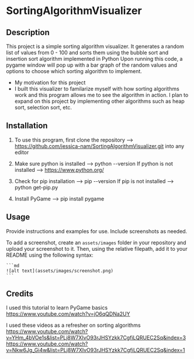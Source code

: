 # SortingAlgorithmVisualizer

## Description

This project is a simple sorting algorithm visualizer. It generates a random list of values from 0 - 100 and sorts them using the bubble sort and insertion sort algorithm implemented in Python
Upon running this code, a pygame window will pop up with a bar graph of the random values and options to choose which sorting algorithm to implement.

- My motivation for this project
- I built this visualizer to familarize myself with how sorting algorithms work and this program allows me to see the algorithm in action. I plan to expand on this project by implementing other algorithms such as heap sort, selection sort, etc.

## Installation

1. To use this program, first clone the repository --> https://github.com/jessica-nam/SortingAlgorithmVisualizer.git into any editor

2. Make sure python is installed --> python --version
    If python is not installed --> https://www.python.org/
    
3. Check for pip installation --> pip --version
    If pip is not installed --> python get-pip.py
    
4. Install PyGame --> pip install pygame

## Usage

Provide instructions and examples for use. Include screenshots as needed.

To add a screenshot, create an `assets/images` folder in your repository and upload your screenshot to it. Then, using the relative filepath, add it to your README using the following syntax:

    ```md
    ![alt text](assets/images/screenshot.png)
    ```

## Credits

I used this tutorial to learn PyGame basics
    https://www.youtube.com/watch?v=jO6qQDNa2UY
    
I used these videos as a refresher on sorting algorithms 
    https://www.youtube.com/watch?v=YHm_4bVOe1s&list=PLj8W7XIvO93rJHSYzkk7CgfiLQRUEC2Sq&index=3
    https://www.youtube.com/watch?v=Nkw6Jg_Gi4w&list=PLj8W7XIvO93rJHSYzkk7CgfiLQRUEC2Sq&index=1

